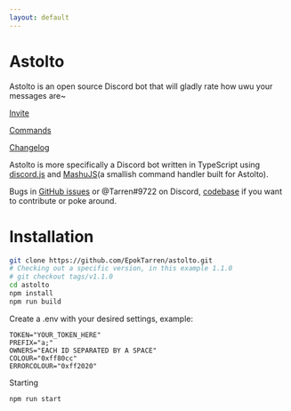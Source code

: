 ```yaml
---
layout: default
---
```


# Astolto
Astolto is an open source Discord bot that will gladly rate how uwu your messages are~

[Invite](https://discord.com/api/oauth2/authorize?client_id=825845697790214164&permissions=18432&scope=bot)

[Commands](https://astolto.tarren.moe)

[Changelog](./CHANGELOG.md)

Astolto is more specifically a Discord bot written in TypeScript using [discord.js](https://discord.js.org/#/) and [MashuJS](https://mashu.tarren.moe/)(a smallish command handler built for Astolto).

Bugs in [GitHub issues](https://github.com/EpokTarren/Astolto/issues) or @Tarren#9722 on Discord, [codebase](https://github.com/EpokTarren/astolto) if you want to contribute or poke around.

# Installation

```sh
git clone https://github.com/EpokTarren/astolto.git
# Checking out a specific version, in this example 1.1.0
# git checkout tags/v1.1.0
cd astolto
npm install
npm run build
```

Create a .env with your desired settings, example:
```
TOKEN="YOUR_TOKEN_HERE"
PREFIX="a;"
OWNERS="EACH ID SEPARATED BY A SPACE"
COLOUR="0xff80cc"
ERRORCOLOUR="0xff2020"
```

Starting
```sh
npm run start
```
